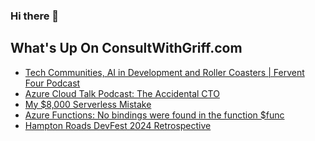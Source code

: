 ### Hi there 👋

<!--
**1kevgriff/1kevgriff** is a ✨ _special_ ✨ repository because its `README.md` (this file) appears on your GitHub profile.

Here are some ideas to get you started:

- 🔭 I’m currently working on ...
- 🌱 I’m currently learning ...
- 👯 I’m looking to collaborate on ...
- 🤔 I’m looking for help with ...
- 💬 Ask me about ...
- 📫 How to reach me: ...
- 😄 Pronouns: ...
- ⚡ Fun fact: ...
-->

## What's Up On ConsultWithGriff.com
<!--START_SECTION:feed-->
* [Tech Communities, AI in Development and Roller Coasters | Fervent Four Podcast](https:&#x2F;&#x2F;consultwithgriff.com&#x2F;fervent-four-podcast-tech-communities&#x2F;)
* [Azure Cloud Talk Podcast: The Accidental CTO](https:&#x2F;&#x2F;consultwithgriff.com&#x2F;azure-cloud-talk-accidental-cto&#x2F;)
* [My $8,000 Serverless Mistake](https:&#x2F;&#x2F;consultwithgriff.com&#x2F;my-8000-serverless-mistake&#x2F;)
* [Azure Functions: No bindings were found in the function $func](https:&#x2F;&#x2F;consultwithgriff.com&#x2F;azure-function-no-bindings-found-in-function&#x2F;)
* [Hampton Roads DevFest 2024 Retrospective](https:&#x2F;&#x2F;consultwithgriff.com&#x2F;hampton-roads-devfest-2024-retrospective&#x2F;)
<!--END_SECTION:feed-->
